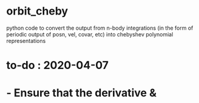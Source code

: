 # orbit_cheby 
python code to convert the output from n-body integrations (in the form of periodic output of posn, vel, covar, etc) into chebyshev polynomial representations 

# to-do : 2020-04-07
# - Ensure that the derivative & 
